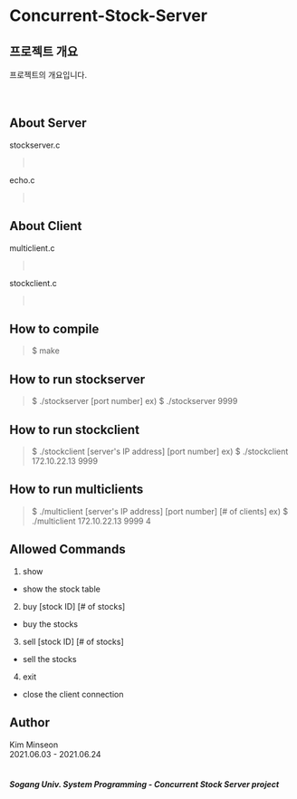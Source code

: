 # Concurrent-Stock-Server

## 프로젝트 개요
프로젝트의 개요입니다. <br>
<br>
<br>

## About Server
stockserver.c <br>
><br>
echo.c <br>
><br>

## About Client
multiclient.c <br>
><br>
stockclient.c <br>
><br>

## How to compile
> $ make

## How to run stockserver
> $ ./stockserver [port number]
> ex) $ ./stockserver 9999

## How to run stockclient
> $ ./stockclient [server's IP address] [port number]
> ex) $ ./stockclient 172.10.22.13 9999 <br>

## How to run multiclients
> $ ./multiclient [server's IP address] [port number] [# of clients] 
> ex) $ ./multiclient 172.10.22.13 9999 4

## Allowed Commands
1. show
- show the stock table
2. buy [stock ID] [# of stocks] <br>
- buy the stocks
3. sell [stock ID] [# of stocks]
- sell the stocks
4. exit
- close the client connection

## Author
Kim Minseon <br>
2021.06.03 - 2021.06.24 <br>
<br>
##### Sogang Univ. System Programming - Concurrent Stock Server project

